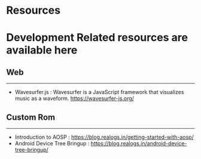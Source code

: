 # Resources
Development Related resources are available here
=====


## Web
-----
- Wavesurfer.js : Wavesurfer is a JavaScript framework that visualizes music as a waveform.
https://wavesurfer-js.org/


## Custom Rom
-----
- Introduction to AOSP : https://blog.realogs.in/getting-started-with-aosp/
- Android Device Tree Bringup : https://blog.realogs.in/android-device-tree-bringup/
